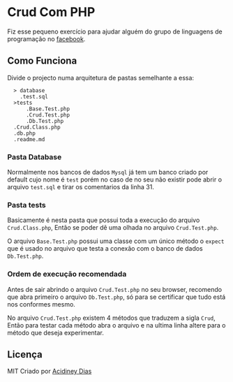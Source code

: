 # Crud Com PHP

Fiz esse pequeno exercício para ajudar alguém do grupo de linguagens de programação no [facebook](https://www.facebook.com/groups/programadoresincriveis/).

## Como Funciona

Divide o projecto numa arquitetura de pastas semelhante a essa:
```
  > database
    .test.sql
  >tests
      .Base.Test.php
      .Crud.Test.php
      .Db.Test.php
  .Crud.Class.php
  .db.php
  .readme.md
```

### Pasta Database
  Normalmente nos bancos de dados ``Mysql`` já tem um banco criado por default cujo nome é ``test`` porém no caso de no seu não existir pode abrir o arquivo ``test.sql`` e tirar os comentarios da linha 31.

### Pasta tests
  Basicamente é nesta pasta que possui toda a execução do arquivo ``Crud.Class.php``,  Então se poder dê uma olhada no arquivo ``Crud.Test.php``.

  O arquivo ``Base.Test.php`` possui uma classe com um único método o ``expect`` que é usado no arquivo que testa a conexão com o banco de dados ``Db.Test.php``.

### Ordem de execução recomendada
  Antes de sair abrindo o arquivo ``Crud.Test.php`` no seu browser, recomendo que abra primeiro o arquivo ``Db.Test.php``, só para se certificar que tudo está nos conformes mesmo.

  No arquivo ``Crud.Test.php`` existem 4 métodos que traduzem a sigla ``Crud``, Então para testar cada método abra o arquivo e na ultima linha altere para o método que deseja experimentar.

## Licença
MIT
Criado por [Acidiney Dias](https://www.facebook.com/acidiney.dias)
